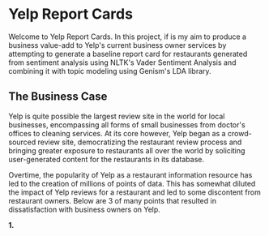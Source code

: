# Yelp Report Cards

Welcome to Yelp Report Cards.  In this project, if is my aim to produce a business value-add to Yelp's current business owner services by attempting to generate a baseline report card for restaurants generated from sentiment analysis using NLTK's Vader Sentiment Analysis and combining it with topic modeling using Genism's LDA library.

## The Business Case

Yelp is quite possible the largest review site in the world for local businesses, encompassing all forms of small businesses from doctor's offices to cleaning services.  At its core however, Yelp began as a crowd-sourced review site, democratizing the restaurant review process and bringing greater exposure to restaurants all over the world by soliciting user-generated content for the restaurants in its database.

Overtime, the popularity of Yelp as a restaurant information resource has led to the creation of millions of points of data.  This has somewhat diluted the impact of Yelp reviews for a restaurant and led to some discontent from restaurant owners.  Below are 3 of many points that resulted in dissatisfaction with business owners on Yelp.

**1.**  
